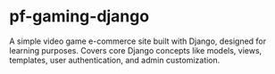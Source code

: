 # pf-gaming-django
A simple video game e-commerce site built with Django, designed for learning purposes. Covers core Django concepts like models, views, templates, user authentication, and admin customization.

